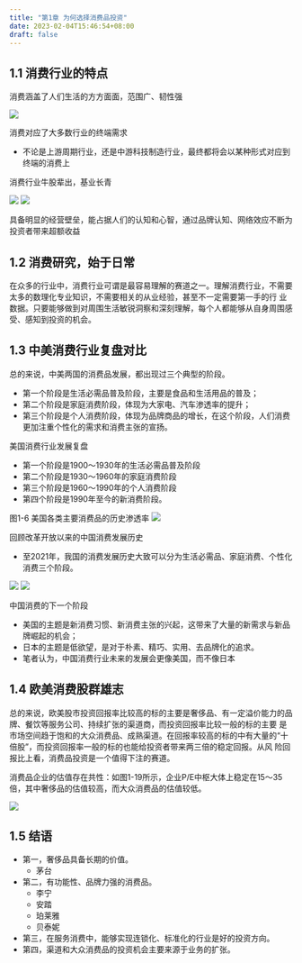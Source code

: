 ```yaml
---
title: "第1章 为何选择消费品投资"
date: 2023-02-04T15:46:54+08:00
draft: false
---
```


## 1.1 消费行业的特点

消费涵盖了人们生活的方方面面，范围广、韧性强

![](https://res.weread.qq.com/wrepub/CB_3300026158_025-01.jpg)

消费对应了大多数行业的终端需求

- 不论是上游周期行业，还是中游科技制造行业，最终都将会以某种形式对应到终端的消费上


消费行业牛股辈出，基业长青

![](https://res.weread.qq.com/wrepub/CB_3300026158_029-01.jpg)
![](https://res.weread.qq.com/wrepub/CB_3300026158_030-01.jpg)

具备明显的经营壁垒，能占据人们的认知和心智，通过品牌认知、网络效应不断为投资者带来超额收益



## 1.2 消费研究，始于日常

在众多的行业中，消费行业可谓是最容易理解的赛道之一。理解消费行业，不需要太多的数理化专业知识，不需要相关的从业经验，甚至不一定需要第一手的行
业数据。只要能够做到对周围生活敏锐洞察和深刻理解，每个人都能够从自身周围感受、感知到投资的机会。



## 1.3 中美消费行业复盘对比

总的来说，中美两国的消费品发展，都出现过三个典型的阶段。

- 第一个阶段是生活必需品普及阶段，主要是食品和生活用品的普及；
- 第二个阶段是家庭消费阶段，体现为大家电、汽车渗透率的提升；
- 第三个阶段是个人消费阶段，体现为品牌商品的增长，在这个阶段，人们消费更加注重个性化的需求和消费主张的宣扬。


美国消费行业发展复盘

- 第一个阶段是1900～1930年的生活必需品普及阶段
- 第二个阶段是1930～1960年的家庭消费阶段
- 第三个阶段是1960～1990年的个人消费阶段
- 第四个阶段是1990年至今的新消费阶段。

图1-6 美国各类主要消费品的历史渗透率
![](https://res.weread.qq.com/wrepub/CB_3300026158_033-01.jpg)


回顾改革开放以来的中国消费发展历史

- 至2021年，我国的消费发展历史大致可以分为生活必需品、家庭消费、个性化消费三个阶段。

![](https://res.weread.qq.com/wrepub/CB_3300026158_037-01.jpg)
![](https://res.weread.qq.com/wrepub/CB_3300026158_037-02.jpg)

中国消费的下一个阶段

- 美国的主题是新消费习惯、新消费主张的兴起，这带来了大量的新需求与新品牌崛起的机会；
- 日本的主题是低欲望，是对于朴素、精巧、实用、去品牌化的追求。
- 笔者认为，中国消费行业未来的发展会更像美国，而不像日本


## 1.4 欧美消费股群雄志

总的来说，欧美股市投资回报率比较高的标的主要是奢侈品、有一定溢价能力的品牌、餐饮等服务公司、持续扩张的渠道商，而投资回报率比较一般的标的主要
是市场空间趋于饱和的大众消费品、成熟渠道。在回报率较高的标的中有大量的“十倍股”，而投资回报率一般的标的也能给投资者带来两三倍的稳定回报。从风
险回报比上看，消费品投资是一个值得下注的赛道。

消费品企业的估值存在共性：如图1-19所示，企业P/E中枢大体上稳定在15～35倍，其中奢侈品的估值较高，而大众消费品的估值较低。

![](https://res.weread.qq.com/wrepub/CB_3300026158_047-01.jpg)

## 1.5 结语

- 第一，奢侈品具备长期的价值。
  - 茅台
- 第二，有功能性、品牌力强的消费品。
  - 李宁
  - 安踏
  - 珀莱雅
  - 贝泰妮
- 第三，在服务消费中，能够实现连锁化、标准化的行业是好的投资方向。
- 第四，渠道和大众消费品的投资机会主要来源于业务的扩张。
